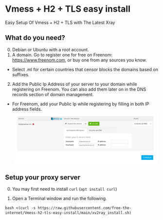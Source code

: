 # Vmess + H2 + TLS easy install
Easy Setup Of Vmess + H2 + TLS with The Latest Xray

## What do you need?
0. Debian or Ubuntu with a root account.
1. A domain. Go to register one for free on Freenom: https://www.freenom.com, or buy one from any sources you know.
* Select .ml for certain countries that censor blocks the domains based on suffixes.
2. Add the Public Ip Address of your server to your domain while registering on Freenom. You can also add them later on in the DNS records section of domain management.
* For Freenom, add your Public Ip while registering by filling in both IP address fields.
![](1.png)

## Setup your proxy server
0. You may first need to install `curl` (`apt install curl`)

1. Open a Terminal window and run the following.
```
bash <(curl -s https://raw.githubusercontent.com/free-the-internet/Vmess-h2-tls-easy-install/main/xv2ray_install.sh)
```
